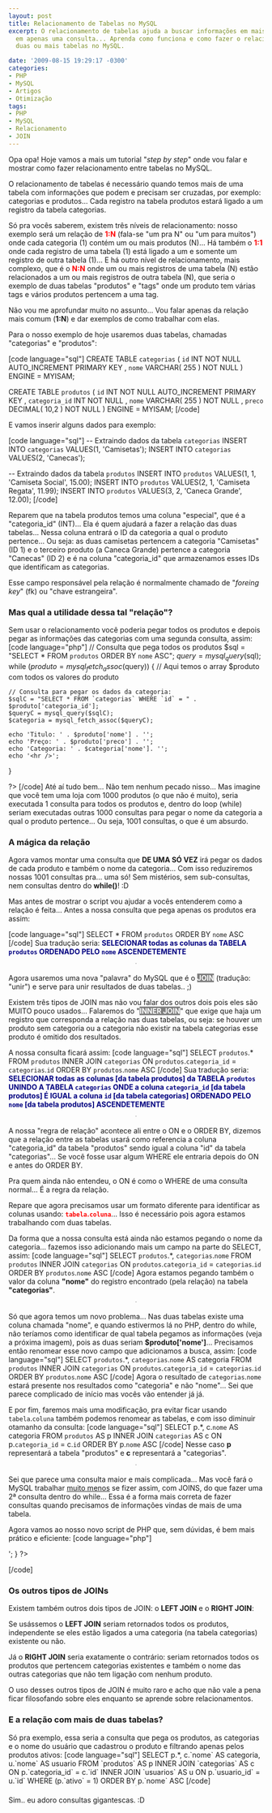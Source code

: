 ```yaml
---
layout: post
title: Relacionamento de Tabelas no MySQL
excerpt: O relacionamento de tabelas ajuda a buscar informações em mais de uma tabela,
  em apenas uma consulta... Aprenda como funciona e como fazer o relacionamento de
  duas ou mais tabelas no MySQL.

date: '2009-08-15 19:29:17 -0300'
categories:
- PHP
- MySQL
- Artigos
- Otimização
tags:
- PHP
- MySQL
- Relacionamento
- JOIN
---
```

Opa opa! Hoje vamos a mais um tutorial "<em>step by step</em>" onde vou falar e mostrar como fazer relacionamento entre tabelas no MySQL.

O relacionamento de tabelas é necessário quando temos mais de uma tabela com informações que podem e precisam ser cruzadas, por exemplo: categorias e produtos... Cada registro na tabela produtos estará ligado a um registro da tabela categorias.

Só pra vocês saberem, existem três níveis de relacionamento: nosso exemplo será um relação de <strong style="color: red">1:N</strong> (fala-se "um pra N" ou "um para muitos") onde cada categoria (1) contém um ou mais produtos (N)... Há também o <strong style="color: red">1:1</strong> onde cada registro de uma tabela (1) está ligado a um e somente um registro de outra tabela (1)... E há outro nível de relacionamento, mais complexo, que é o <strong style="color: red">N:N</strong> onde um ou mais registros de uma tabela (N) estão relacionados a um ou mais registros de outra tabela (N), que seria o exemplo de duas tabelas "produtos" e "tags" onde um produto tem várias tags e vários produtos pertencem a uma tag.

Não vou me aprofundar muito no assunto... Vou falar apenas da relação mais comum (<strong>1:N</strong>) e dar exemplos de como trabalhar com elas.

Para o nosso exemplo de hoje usaremos duas tabelas, chamadas "categorias" e "produtos":


[code language="sql"]
CREATE TABLE `categorias` (
	`id` INT NOT NULL AUTO_INCREMENT PRIMARY KEY ,
	`nome` VARCHAR( 255 ) NOT NULL
) ENGINE = MYISAM;

CREATE TABLE `produtos` (
	`id` INT NOT NULL AUTO_INCREMENT PRIMARY KEY ,
	`categoria_id` INT NOT NULL ,
	`nome` VARCHAR( 255 ) NOT NULL ,
	`preco` DECIMAL( 10,2 ) NOT NULL
) ENGINE = MYISAM;
[/code]

E vamos inserir alguns dados para exemplo:


[code language="sql"]
-- Extraindo dados da tabela `categorias`
INSERT INTO `categorias` VALUES(1, 'Camisetas');
INSERT INTO `categorias` VALUES(2, 'Canecas');

-- Extraindo dados da tabela `produtos`
INSERT INTO `produtos` VALUES(1, 1, 'Camiseta Social', 15.00);
INSERT INTO `produtos` VALUES(2, 1, 'Camiseta Regata', 11.99);
INSERT INTO `produtos` VALUES(3, 2, 'Caneca Grande', 12.00);
[/code]

Reparem que na tabela produtos temos uma coluna "especial", que é a "categoria_id" (INT)... Ela é quem ajudará a fazer a relação das duas tabelas... Nessa coluna entrará o ID da categoria a qual o produto pertence... Ou seja: as duas camisetas pertencem a categoria "Camisetas" (ID 1) e o terceiro produto (a Caneca Grande) pertence a categoria "Canecas" (ID 2) e é na coluna "categoria_id" que armazenamos esses IDs que identificam as categorias.

Esse campo responsável pela relação é normalmente chamado de "<em>foreing key</em>" (fk) ou "chave estrangeira".

<h3>Mas qual a utilidade dessa tal "relação"?</h3>
Sem usar o relacionamento você poderia pegar todos os produtos e depois pegar as informações das categorias com uma segunda consulta, assim:
[code language="php"]
<?php

// Consulta que pega todos os produtos
$sql = "SELECT * FROM `produtos` ORDER BY `nome` ASC";
$query = mysql_query($sql);
while ($produto = mysql_fetch_assoc($query)) {
	// Aqui temos o array $produto com todos os valores do produto

	// Consulta para pegar os dados da categoria:
	$sqlC = "SELECT * FROM `categorias` WHERE `id` = " . $produto['categoria_id'];
	$queryC = mysql_query($sqlC);
	$categoria = mysql_fetch_assoc($queryC);

	echo 'Titulo: ' . $produto['nome'] . '';
	echo 'Preço: ' . $produto['preco'] . '';
	echo 'Categoria: ' . $categoria['nome']. '';
	echo '<hr />';
}

?>
[/code]
Até aí tudo bem... Não tem nenhum pecado nisso... Mas imagine que você tem uma loja com 1000 produtos (o que não é muito), seria executada 1 consulta para todos os produtos e, dentro do loop (while) seriam executadas outras 1000 consultas para pegar o nome da categoria a qual o produto pertence... Ou seja, 1001 consultas, o que é um absurdo.

<h3>A mágica da relação</h3>
Agora vamos montar uma consulta que <strong>DE UMA SÓ VEZ</strong> irá pegar os dados de cada produto e também o nome da categoria... Com isso reduziremos nossas 1001 consultas pra... uma só! Sem mistérios, sem sub-consultas, nem consultas dentro do <strong>while()</strong>! :D

Mas antes de mostrar o script vou ajudar a vocês entenderem como a relação é feita... Antes a nossa consulta que pega apenas os produtos era assim:


[code language="sql"]
SELECT * FROM `produtos` ORDER BY `nome` ASC
[/code]
Sua tradução seria: <strong style="color: navy">SELECIONAR todas as colunas da TABELA `produtos` ORDENADO PELO `nome` ASCENDETEMENTE</strong>
<center><img src="http://blog.thiagobelem.net/arquivos/2009/08/relacionamento1.jpg" alt="" style="border: 1px solid silver; margin-bottom: 5px" /></center>

Agora usaremos uma nova "palavra" do MySQL que é o <strong style="background: gray; color: white">JOIN</strong> (tradução: "unir") e serve para unir resultados de duas tabelas.. ;)

Existem três tipos de JOIN mas não vou falar dos outros dois pois eles são MUITO pouco usados... Falaremos do "<strong style="background: gray; color: white">INNER JOIN</strong>" que exige que haja um registro que corresponda a relação nas duas tabelas, ou seja: se houver um produto sem categoria ou a categoria não existir na tabela categorias esse produto é omitido dos resultados.

A nossa consulta ficará assim:
[code language="sql"]
SELECT `produtos`.* FROM `produtos` INNER JOIN `categorias` ON `produtos`.`categoria_id` = `categorias`.`id` ORDER BY `produtos`.`nome` ASC
[/code]
Sua tradução seria: <strong style="color: navy">SELECIONAR todas as colunas [da tabela produtos] da TABELA `produtos` UNINDO A TABELA `categorias` ONDE a coluna `categoria_id` [da tabela produtos] É IGUAL a coluna `id` [da tabela categorias] ORDENADO PELO `nome` [da tabela produtos] ASCENDETEMENTE</strong>
<center><img src="http://blog.thiagobelem.net/arquivos/2009/08/relacionamento1.jpg" alt="" style="border: 1px solid silver; margin-bottom: 5px" /></center>

A nossa "regra de relação" acontece ali entre o ON e o ORDER BY, dizemos que a relação entre as tabelas usará como referencia a coluna "categoria_id" da tabela "produtos" sendo igual a coluna "id" da tabela "categorias"... Se você fosse usar algum WHERE ele entraria depois do ON e antes do ORDER BY.

Pra quem ainda não entendeu, o ON é como o WHERE de uma consulta normal... É a regra da relação.

Repare que agora precisamos usar um formato diferente para identificar as colunas usando: <strong style="color: red">`tabela`.`coluna`</strong>... Isso é necessário pois agora estamos trabalhando com duas tabelas.

Da forma que a nossa consulta está ainda não estamos pegando o nome da categoria... fazemos isso adicionando mais um campo na parte do SELECT, assim:
[code language="sql"]
SELECT `produtos`.*, `categorias`.`nome` FROM `produtos` INNER JOIN `categorias` ON `produtos`.`categoria_id` = `categorias`.`id` ORDER BY `produtos`.`nome` ASC
[/code]
Agora estamos pegando também o valor da coluna <strong>"nome"</strong> do registro encontrado (pela relação) na tabela <strong>"categorias"</strong>.
<center><img src="http://blog.thiagobelem.net/arquivos/2009/08/relacionamento2.jpg" alt="" style="border: 1px solid silver; margin-bottom: 5px" /></center>

Só que agora temos um novo problema... Nas duas tabelas existe uma coluna chamada "nome", e quando estivermos lá no PHP, dentro do while, não teríamos como identificar de qual tabela pegamos as informações (veja a próxima imagem), pois as duas seriam <strong>$produto['nome']</strong>... Precisamos então renomear esse novo campo que adicionamos a busca, assim:
[code language="sql"]
SELECT `produtos`.*, `categorias`.`nome` AS categoria FROM `produtos` INNER JOIN `categorias` ON `produtos`.`categoria_id` = `categorias`.`id` ORDER BY `produtos`.`nome` ASC
[/code]
Agora o resultado de `categorias`.`nome` estará presente nos resultados como "categoria" e não "nome"... Sei que parece complicado de início mas vocês vão entender já já.

E por fim, faremos mais uma modificação, pra evitar ficar usando `tabela`.`coluna` também podemos renomear as tabelas, e com isso diminuir otamanho da consulta:
[code language="sql"]
SELECT p.*, c.`nome` AS categoria FROM `produtos` AS p INNER JOIN `categorias` AS c ON p.`categoria_id` = c.`id` ORDER BY p.`nome` ASC
[/code]
Nesse caso <strong>p</strong> representará a tabela "produtos" e <strong>c</strong> representará a "categorias".
<center><img src="http://blog.thiagobelem.net/arquivos/2009/08/relacionamento3.jpg" alt="" style="border: 1px solid silver; margin-bottom: 5px" /></center>

Sei que parece uma consulta maior e mais complicada... Mas você fará o MySQL trabalhar <u>muito menos</u> se fizer assim, com JOINS, do que fazer uma 2ª consulta dentro do while... Essa é a forma mais correta de fazer consultas quando precisamos de informações vindas de mais de uma tabela.

Agora vamos ao nosso novo script de PHP que, sem dúvidas, é bem mais prático e eficiente:
[code language="php"]
<?php

// Consulta que pega todos os produtos e o nome da categoria de cada um
$sql = "SELECT p.*, c.`nome` AS categoria FROM `produtos` AS p INNER JOIN `categorias` AS c ON p.`categoria_id` = c.`id` ORDER BY p.`nome` ASC";
$query = mysql_query($sql);
while ($produto = mysql_fetch_assoc($query)) {
	// Aqui temos o array $produto com todos os dados encontrados
	echo 'Titulo: ' . $produto['nome'] . '';
	echo 'Preço: ' . $produto['preco'] . '';
	echo 'Categoria: ' . $produto['categoria']. '';
	echo '<hr />';
}

?>
[/code]

<h3>Os outros tipos de JOINs</h3>
Existem também outros dois tipos de JOIN: o <strong>LEFT JOIN</strong> e o <strong>RIGHT JOIN</strong>:

Se usássemos o <strong>LEFT JOIN</strong> seriam retornados todos os produtos, independente se eles estão ligados a uma categoria (na tabela categorias) existente ou não.

Já o <strong>RIGHT JOIN</strong> seria exatamente o contrário: seriam retornados todos os produtos que pertencem categorias existentes e também o nome das outras categorias que não tem ligação com nenhum produto.

O uso desses outros tipos de JOIN é muito raro e acho que não vale a pena ficar filosofando sobre eles enquanto se aprende sobre relacionamentos.

<h3>E a relação com mais de duas tabelas?</h3>
Só pra exemplo, essa seria a consulta que pega os produtos, as categorias e o nome do usuário que cadastrou o produto e filtrando apenas pelos produtos ativos:
[code language="sql"]
SELECT p.*, c.`nome` AS categoria, u.`nome` AS usuario FROM `produtos` AS p INNER JOIN `categorias` AS c ON p.`categoria_id` = c.`id` INNER JOIN `usuarios` AS u ON p.`usuario_id` = u.`id` WHERE (p.`ativo` = 1) ORDER BY p.`nome` ASC
[/code]
<center><img src="http://blog.thiagobelem.net/arquivos/2009/08/relacionamento4.jpg" alt="" style="border: 1px solid silver; margin-bottom: 5px" /></center>

Sim.. eu adoro consultas gigantescas. :D



